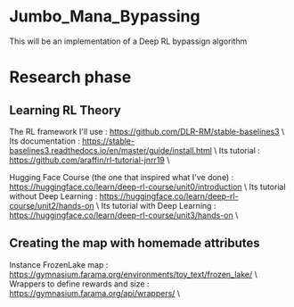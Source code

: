# Jumbo_Mana_Bypassing
This will be an implementation of a Deep RL bypassign algorithm

# Research phase

## Learning RL Theory

The RL framework I'll use : https://github.com/DLR-RM/stable-baselines3 \\
Its documentation : https://stable-baselines3.readthedocs.io/en/master/guide/install.html \\
Its tutorial : https://github.com/araffin/rl-tutorial-jnrr19 \\

Hugging Face Course (the one that inspired what I've done) : https://huggingface.co/learn/deep-rl-course/unit0/introduction \\
Its tutorial without Deep Learning : https://huggingface.co/learn/deep-rl-course/unit2/hands-on \\
Its tutorial with Deep Learning : https://huggingface.co/learn/deep-rl-course/unit3/hands-on \\

## Creating the map with homemade attributes 

Instance FrozenLake map : https://gymnasium.farama.org/environments/toy_text/frozen_lake/ \\
Wrappers to define rewards and size : https://gymnasium.farama.org/api/wrappers/ \\
